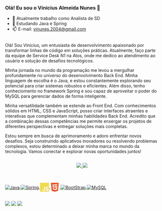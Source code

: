 ### Olá! Eu sou o Vinicius Almeida Nunes 👋

- 🔭 Atualmente trabalho como Analista de SD
- 🌱 Estudando Java e Spring 
- 📫 E-mail: vinunes.2004@gmail.com

##

<div>
  <p>Olá! Sou Vinicius, um entusiasta de desenvolvimento apaixonado por transformar linhas de código em soluções práticas. Atualmente, faço parte da equipe de Service Desk N1 na Atos, onde me dedico ao atendimento ao usuário e solução de desafios tecnológicos.</p>

  <p>Minha jornada no mundo da programação me levou a mergulhar profundamente no universo do desenvolvimento Back End. Minha linguagem de escolha é o Java, e estou constantemente explorando seu potencial para criar sistemas robustos e eficientes. Além disso, tenho conheciomento no framework Spring e sou capaz de aproveitar o poder do MySQL para gerenciar dados de forma inteligente.</p>

  <p>Minha versatilidade também se estende ao Front End. Com conhecimentos sólidos em HTML, CSS e JavaScript, posso criar interfaces atraentes e interativas que complementam minhas habilidades Back End. Acredito que a combinação dessas competências me permite enxergar os projetos de diferentes perspectivas e entregar soluções mais completas.</p>

  <p>Estou sempre em busca de aprimoramento e adoro enfrentar novos desafios. Seja construindo aplicativos inovadores ou resolvendo problemas complexos, estou determinado a deixar minha marca no mundo da tecnologia. Vamos conectar e explorar novas oportunidades juntos!</p>
</div>

##

<div align="center">
  <a href="https://github.com/Vini2004">
  <img height="180em" src="https://github-readme-stats.vercel.app/api?username=Vini2004&show_icons=true&theme=dark&include_all_commits=true&count_private=true"/>
  <img height="180em" src="https://github-readme-stats.vercel.app/api/top-langs/?username=Vini2004&layout=compact&langs_count=7&theme=dark"/>
</div>

##
<div style="display: inline_block">
  <br>
  <img align="center" alt="Java" height="30" src="https://cdn.jsdelivr.net/gh/devicons/devicon/icons/java/java-original-wordmark.svg">
  <img align="center" alt="Spring" height="30" src="https://cdn.jsdelivr.net/gh/devicons/devicon/icons/spring/spring-original-wordmark.svg">
  <img align="center" alt="Js" height="30" src="https://raw.githubusercontent.com/devicons/devicon/master/icons/javascript/javascript-plain.svg">
  <img align="center" alt="HTML" height="30" src="https://raw.githubusercontent.com/devicons/devicon/master/icons/html5/html5-original.svg">
  <img align="center" alt="BootStrap" height="30" src="https://cdn.jsdelivr.net/gh/devicons/devicon/icons/bootstrap/bootstrap-original-wordmark.svg">
  <img align="center" alt="MySQL" height="30" src="https://cdn.jsdelivr.net/gh/devicons/devicon/icons/mysql/mysql-original-wordmark.svg">
  
</div>

##

<div> 
  <a href="https://instagram.com/vinunes_1" target="_blank"><img src="https://img.shields.io/badge/-Instagram-%23E4405F?style=for-the-badge&logo=instagram&logoColor=white" target="_blank"></a>
<a href = "mailto:vinunes.2004@gmail.com"><img src="https://img.shields.io/badge/-Gmail-%23333?style=for-the-badge&logo=gmail&logoColor=white" target="_blank"></a>
  <a href="https://www.linkedin.com/in/vinicius-almeida-nunes-5618411ba/" target="_blank"><img src="https://img.shields.io/badge/-LinkedIn-%230077B5?style=for-the-badge&logo=linkedin&logoColor=white" target="_blank"></a>
</div>
